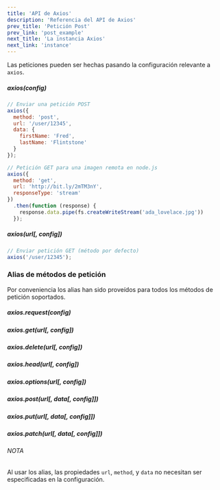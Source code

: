 ```yaml
---
title: 'API de Axios'
description: 'Referencia del API de Axios'
prev_title: 'Petición Post'
prev_link: 'post_example'
next_title: 'La instancia Axios'
next_link: 'instance'
---
```


Las peticiones pueden ser hechas pasando la configuración relevante a `axios`.

##### axios(config)

```js
// Enviar una petición POST
axios({
  method: 'post',
  url: '/user/12345',
  data: {
    firstName: 'Fred',
    lastName: 'Flintstone'
  }
});
```

```js
// Petición GET para una imagen remota en node.js
axios({
  method: 'get',
  url: 'http://bit.ly/2mTM3nY',
  responseType: 'stream'
})
  .then(function (response) {
    response.data.pipe(fs.createWriteStream('ada_lovelace.jpg'))
  });
```

##### axios(url[, config])

```js
// Enviar petición GET (método por defecto)
axios('/user/12345');
```

### Alias de métodos de petición

Por conveniencia los alias han sido proveídos para todos los métodos de petición soportados.

##### axios.request(config)
##### axios.get(url[, config])
##### axios.delete(url[, config])
##### axios.head(url[, config])
##### axios.options(url[, config])
##### axios.post(url[, data[, config]])
##### axios.put(url[, data[, config]])

##### axios.patch(url[, data[, config]])

###### NOTA
Al usar los alias, las propiedades `url`, `method`, y `data` no necesitan ser especificadas en la configuración.
